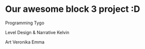 <h1> Our awesome block 3 project :D</h1>

Programming
  Tygo

Level Design & Narrative
  Kelvin

Art
  Veronika
  Emma
